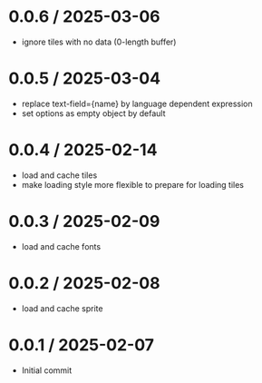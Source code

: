 
0.0.6 / 2025-03-06
==================

 * ignore tiles with no data (0-length buffer)

0.0.5 / 2025-03-04
==================

 * replace text-field={name} by language dependent expression
 * set options as empty object by default

0.0.4 / 2025-02-14
==================

 * load and cache tiles
 * make loading style more flexible to prepare for loading tiles

0.0.3 / 2025-02-09
==================

 * load and cache fonts

0.0.2 / 2025-02-08
==================

 * load and cache sprite

0.0.1 / 2025-02-07
==================

 * Initial commit
